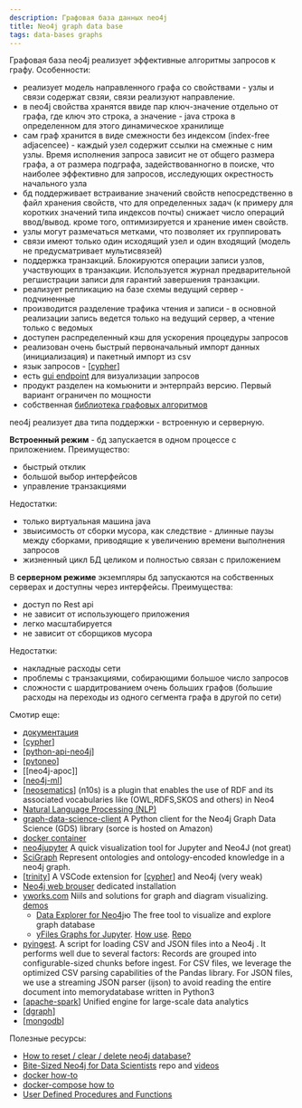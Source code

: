 ```yaml
---
description: Графовая база данных neo4j
title: Neo4j graph data base
tags: data-bases graphs
---
```

Графовая база neo4j реализует эффективные алгоритмы запросов к графу. Особенности:

- реализует модель направленного графа со свойствами - узлы и связи содержат свзяи, связи реализуют направление.
- в neo4j свойства хранятся ввиде пар ключ-значение отдельно от графа, где ключ это строка, а значение - java строка в определенном для этого динамическое хранилище
- сам граф хранится в виде смежности без индексом (index-free adjacencee) - каждый узел содержит ссылки на смежные с ним узлы. Время исполнения запроса зависит не от общего размера графа, а от размера подграфа, задействованногно в поиске, что наиболее эффективно для запросов, исследующих окрестность начального узла
- бд поддерживает встраивание значений свойств непосредственно в файл хранения свойств, что для определенных задач (к примеру для коротких значений типа индексов почты) снижает число операций ввод/вывод. кроме того, оптимизируется и хранение имен свойств.
- узлы могут размечаться метками, что позволяет их группировать
- связи имеют только один исходящий узел и один входящий (модель не предусматривает мультисвязей)
- поддержка транзакций. Блокируются операции записи узлов, участвующих в транзакции. Используется журнал предварительной регшистрации записи для гарантий завершения транзакции.
- реализует репликацию на базе схемы ведущий сервер - подчиненные
- производится разделение трафика чтения и записи - в основной реализации запись ведется только на ведущий сервер, а чтение только с ведомых
- доступен распределенный кэш для ускорения процедуры запросов
- реализован очень быстрый первоначальный импорт данных (инициализация) и пакетный импорт из csv
- язык запросов - [[cypher]]
- есть [gui endpoint](https://neo4j.com/developer/neo4j-browser/) для визуализации запросов
- продукт разделен на комьюнити и энтерпрайз версию. Первый вариант ограничен по мощности
- собственная [библиотека графовых алгоритмов](https://neo4j.com/developer/graph-data-science/graph-algorithms/)

neo4j реализует два типа поддержки - встроенную и серверную.

**Встроенный режим** - бд запускается в одном процессе с приложением. Преимущество:

- быстрый отклик
- большой выбор интерфейсов
- управление транзакциями

Недостатки:

- только виртуальная машина java
- звыисимость от сборки мусора, как следствие - длинные паузы между сборками, приводящие к увеличению времени выполнения запросов
- жизненный цикл БД целиком и полностью связан с приложением

В **серверном режиме** экземпляры бд запускаются на собственных серверах и доступны через интерфейсы. Преимущества:

- доступ по Rest api
- не зависит от использующего приложения
- легко масштабируется
- не зависит от сборщиков мусора

Недостатки:

- накладные расходы сети
- проблемы с транзакциями, собирающими большое число запросов
- сложности с шардитрованием очень больших графов (большие расходы на переходы из одного сегмента графа в другой по сети)

Смотир еще:

- [документация](https://neo4j.com/developer/graph-platform/)
- [[cypher]]
- [[python-api-neo4j]]
- [[pytoneo]]
- [[neo4j-apoc]]
- [[neo4j-ml]]
- [[neosematics]] (n10s) is a plugin that enables the use of RDF and its associated vocabularies like (OWL,RDFS,SKOS and others) in Neo4
- [Natural Language Processing (NLP)](https://neo4j.com/labs/apoc/4.1/nlp/)
- [graph-data-science-client](https://github.com/neo4j/graph-data-science-client) A Python client for the Neo4j Graph Data Science (GDS) library (sorce is hosted on Amazon)
- [docker container](https://hub.docker.com/_/neo4j/?tab=description)
- [neo4jupyter](https://github.com/merqurio/neo4jupyter) A quick visualization tool for Jupyter and Neo4J (not great)
- [SciGraph](https://github.com/SciGraph/SciGraph) Represent ontologies and ontology-encoded knowledge in a neo4j graph.
- [[trinity]] A VSCode extension for [[cypher]] and Neo4j (very weak)
- [Neo4j web brouser](https://neo4j.com/docs/browser-manual/current/deployment-modes/dedicated-web-server/) dedicated installation
- [yworks.com](https://www.yworks.com/) Niils and solutions for graph and diagram visualizing. [demos](https://live.yworks.com/demos/)
  - [Data Explorer for Neo4j](https://www.yworks.com/products/data-explorer-for-neo4j)ю The free tool to visualize and explore graph database
  - [yFiles Graphs for Jupyter](https://www.yworks.com/products/yfiles-graphs-for-jupyter). [How use](https://youtu.be/M_PbbMVg4ME). [Repo](https://github.com/yWorks/yfiles-jupyter-graphs)
- [pyingest](https://github.com/neo4j-field/pyingest). A script for loading CSV and JSON files into a Neo4j . It performs well due to several factors: Records are grouped into configurable-sized chunks before ingest. For CSV files, we leverage the optimized CSV parsing capabilities of the Pandas library. For JSON files, we use a streaming JSON parser (ijson) to avoid reading the entire document into memorydatabase written in Python3
- [[apache-spark]] Unified engine for large-scale data analytics
- [[dgraph]]
- [[mongodb]]

Полезные ресурсы:

- [How to reset / clear / delete neo4j database?](https://stackoverflow.com/questions/23310114/how-to-reset-clear-delete-neo4j-database)
- [Bite-Sized Neo4j for Data Scientists](https://github.com/cj2001/bite_sized_data_science) repo and [videos](https://neo4j.com/video/bite-sized-neo4j-for-data-scientists/)
- [docker how-to](https://neo4j.com/developer/docker-run-neo4j/)
- [docker-compose how to](https://neo4j.com/labs/kafka/4.0/docker/)
- [User Defined Procedures and Functions](https://neo4j.com/developer/cypher/procedures-functions/)

[//begin]: # "Autogenerated link references for markdown compatibility"
[cypher]: cypher "Cypher query language"
[neo4j-ml]: neo4j-ml "Machine learning in Neo4j"
[cypher]: cypher "Cypher query language"
[python-api-neo4j]: python-api-neo4j "Python api for neo4j"
[pytoneo]: pytoneo "pytoneo client library and toolkit for working with neo4j"
[neo4j-ml]: neo4j-ml "Machine learning in Neo4j"
[neosematics]: neosematics "Neosematics"
[trinity]: trinity "Trinity"
[cypher]: cypher "Cypher query language"
[apache-spark]: apache-spark "Unified engine for large-scale data analytics"
[dgraph]: dgraph "Dgraph"
[mongodb]: mongodb "MongoDB"
[//end]: # "Autogenerated link references"
[//begin]: # "Autogenerated link references for markdown compatibility"
[cypher]: cypher "Cypher query language"
[neo4j-ml]: neo4j-ml "Machine learning in Neo4j"
[cypher]: cypher "Cypher query language"
[python-api-neo4j]: python-api-neo4j "Python api for neo4j"
[pytoneo]: pytoneo "pytoneo client library and toolkit for working with neo4j"
[neo4j-ml]: neo4j-ml "Machine learning in Neo4j"
[neosematics]: neosematics "Neosematics"
[trinity]: trinity "Trinity"
[cypher]: cypher "Cypher query language"
[apache-spark]: apache-spark "Unified engine for large-scale data analytics"
[dgraph]: dgraph "Dgraph"
[mongodb]: mongodb "MongoDB"
[//end]: # "Autogenerated link references"